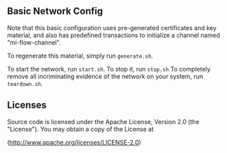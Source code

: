 ## Basic Network Config

Note that this basic configuration uses pre-generated certificates and
key material, and also has predefined transactions to initialize a
channel named "mi-flow-channel".

To regenerate this material, simply run ``generate.sh``.

To start the network, run ``start.sh``.
To stop it, run ``stop.sh``
To completely remove all incriminating evidence of the network
on your system, run ``teardown.sh``.

## Licenses

Source code is licensed under the Apache License, Version 2.0 (the "License"). You may obtain a copy of the License at

(http://www.apache.org/licenses/LICENSE-2.0)
